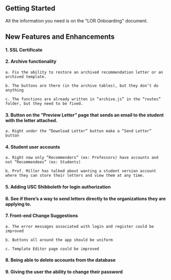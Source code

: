 ## Getting Started

All the information you need is on the "LOR Onboarding" document. 

## New Features and Enhancements

#### 1. SSL Certificate

#### 2. Archive functionality 

    a. Fix the ability to restore an archived recommendation letter or an archived template. 
    
    b. The buttons are there (in the archive tables), but they don’t do anything 
    
    c. The functions are already written in “archive.js” in the “routes” folder, but they need to be fixed.
      
#### 3. Button on the “Preview Letter” page that sends an email to the student with the letter attached.
    
    a. Right under the “Download Letter” button make a “Send Letter” button
    
#### 4. Student user accounts
    
    a. Right now only “Recommenders” (ex: Professors) have accounts and not “Recommendees” (ex: Students)
    
    b. Prof. Miller has talked about wanting a student version account where they can store their letters and view them at any time.

#### 5. Adding USC Shibboleth for login authorization

#### 6. See if there’s a way to send letters directly to the organizations they are applying to.

#### 7. Front-end Change Suggestions
    
    a. The error messages associated with login and register could be improved
    
    b. Buttons all around the app should be uniform
    
    c. Template Editor page could be improved

#### 8. Being able to delete accounts from the database

#### 9. Giving the user the ability to change their password
